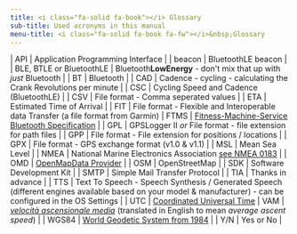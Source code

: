 ```yaml
---
title: <i class="fa-solid fa-book"></i> Glossary
sub-title: Used acronyms in this manual
menu-title: <i class="fa-solid fa-book fa-fw"></i>&nbsp;Glossary
---
```


| API | Application Programming Interface |
| beacon | BluetoothLE beacon |
| BLE, BTLE or BluetoothLE | Bluetooth**LowEnergy** - don't mix that up with _just_ Bluetooth |
| BT | Bluetooth |
| CAD | Cadence - cycling - calculating the Crank Revolutions per minute |
| CSC | Cycling Speed and Cadence (BluetoothLE) |
| CSV | File format - Comma seperated values |
| ETA | Estimated Time of Arrival |
| FIT | File format - Flexible and Interoperable data Transfer (a file format from Garmin)
| FTMS | [Fitness-Machine-Service Bluetooth Specification](https://www.bluetooth.com/specifications/specs/fitness-machine-service-1-0/) |
| GPL | GPSLogger II _or_ File format - file extension for path files |
| GPP | File format - File extension for positions / locations |
| GPX | File format - GPS exchange format (v1.0 & v1.1) |
| MSL | Mean Sea Level |
| NMEA | National Marine Electronics Association [see NMEA 0183](https://en.wikipedia.org/wiki/NMEA_0183) |
| OMD | [OpenMapData Provider](../2200-openmapdata/) |
| OSM | OpenStreetMap |
| SDK | Software Development Kit |
| SMTP | Simple Mail Transfer Protocol |
| TIA | Thanks in advance | 
| TTS | Text To Speech - Speech Synthesis / Generated Speech (different engines available based on your model & manufacturer) - can be configured in the OS Settings |
| UTC | [Coordinated Universal Time](https://en.wikipedia.org/wiki/Coordinated_Universal_Time) 
| VAM | [_velocità ascensionale media_](https://en.wikipedia.org/wiki/VAM_(bicycling)) (translated in English to mean _average ascent speed_) |
| WGS84 | [World Geodetic System from 1984](https://en.wikipedia.org/wiki/World_Geodetic_System#WGS84) |
| Y/N | Yes or No |

